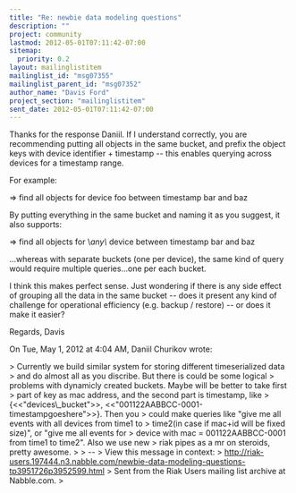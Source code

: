 ```yaml
---
title: "Re: newbie data modeling questions"
description: ""
project: community
lastmod: 2012-05-01T07:11:42-07:00
sitemap:
  priority: 0.2
layout: mailinglistitem
mailinglist_id: "msg07355"
mailinglist_parent_id: "msg07352"
author_name: "Davis Ford"
project_section: "mailinglistitem"
sent_date: 2012-05-01T07:11:42-07:00
---
```



Thanks for the response Daniil. If I understand correctly, you are
recommending putting all objects in the same bucket, and prefix the object
keys with device identifier + timestamp -- this enables querying across
devices for a timestamp range.

For example:

=&gt; find all objects for device foo between timestamp bar and baz

By putting everything in the same bucket and naming it as you suggest, it
also supports:

=&gt; find all objects for \\*any\\* device between timestamp bar and baz

...whereas with separate buckets (one per device), the same kind of query
would require multiple queries...one per each bucket.

I think this makes perfect sense. Just wondering if there is any side
effect of grouping all the data in the same bucket -- does it present any
kind of challenge for operational efficiency (e.g. backup / restore) -- or
does it make it easier?

Regards,
Davis

On Tue, May 1, 2012 at 4:04 AM, Daniil Churikov  wrote:

&gt; Currently we build similar system for storing different timeserialized data
&gt; and do almost all as you discribe. But there is could be some logical
&gt; problems with dynamicly created buckets. Maybe will be better to take first
&gt; part of key as mac address, and the second part is timestamp, like
&gt; {&lt;&lt;"devices\\_bucket"&gt;&gt;, &lt;&lt;"001122AABBCC-0001-timestampgoeshere"&gt;&gt;}. Then you
&gt; could make queries like "give me all events with all devices from time1 to
&gt; time2(in case if mac+id will be fixed size)", or "give me all events for
&gt; device with mac = 001122AABBCC-0001 from time1 to time2". Also we use new
&gt; riak pipes as a mr on steroids, pretty awesome.
&gt;
&gt; --
&gt; View this message in context:
&gt; http://riak-users.197444.n3.nabble.com/newbie-data-modeling-questions-tp3951726p3952599.html
&gt; Sent from the Riak Users mailing list archive at Nabble.com.
&gt;


